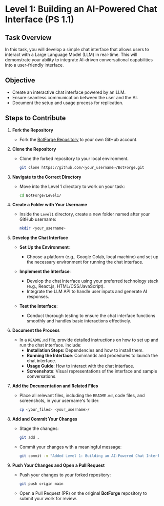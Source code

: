 
# Level 1: Building an AI-Powered Chat Interface (PS 1.1)

## Task Overview

In this task, you will develop a simple chat interface that allows users to interact with a Large Language Model (LLM) in real-time. This will demonstrate your ability to integrate AI-driven conversational capabilities into a user-friendly interface.

## Objective

- Create an interactive chat interface powered by an LLM.
- Ensure seamless communication between the user and the AI.
- Document the setup and usage process for replication.

## Steps to Contribute

1. **Fork the Repository**

   - Fork the [BotForge Repository](https://github.com/MU-Enigma/BotForge) to your own GitHub account.

2. **Clone the Repository**

   - Clone the forked repository to your local environment.

     ```bash
     git clone https://github.com/<your_username>/BotForge.git
     ```

3. **Navigate to the Correct Directory**

   - Move into the Level 1 directory to work on your task:

     ```bash
     cd BotForge/Level1/
     ```

4. **Create a Folder with Your Username**

   - Inside the `Level1` directory, create a new folder named after your GitHub username:

     ```bash
     mkdir <your_username>
     ```

5. **Develop the Chat Interface**

   - **Set Up the Environment**:
     - Choose a platform (e.g., Google Colab, local machine) and set up the necessary environment for running the chat interface.
   
   - **Implement the Interface**:
     - Develop the chat interface using your preferred technology stack (e.g., React.js, HTML/CSS/JavaScript).
     - Integrate the LLM API to handle user inputs and generate AI responses.
   
   - **Test the Interface**:
     - Conduct thorough testing to ensure the chat interface functions smoothly and handles basic interactions effectively.

6. **Document the Process**

   - In a `README.md` file, provide detailed instructions on how to set up and run the chat interface. Include:
     - **Installation Steps**: Dependencies and how to install them.
     - **Running the Interface**: Commands and procedures to launch the chat interface.
     - **Usage Guide**: How to interact with the chat interface.
     - **Screenshots**: Visual representations of the interface and sample conversations.

7. **Add the Documentation and Related Files**

   - Place all relevant files, including the `README.md`, code files, and screenshots, in your username's folder:

     ```bash
     cp <your_files> <your_username>/
     ```

8. **Add and Commit Your Changes**

   - Stage the changes:

     ```bash
     git add .
     ```

   - Commit your changes with a meaningful message:

     ```bash
     git commit -m "Added Level 1: Building an AI-Powered Chat Interface by <your_username>"
     ```

9. **Push Your Changes and Open a Pull Request**

   - Push your changes to your forked repository:

     ```bash
     git push origin main
     ```

   - Open a Pull Request (PR) on the original **BotForge** repository to submit your work for review.

